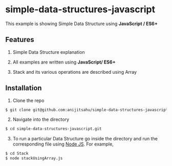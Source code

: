 # simple-data-structures-javascript

This example is showing Simple Data Structure using **JavaScript / ES6+**

## Features
1. Simple Data Structure explanation 
2. All examples are written using **JavaScript/ ES6+**

3. Stack and its various operations are described using Array


## Installation
1. Clone the repo
```bash
$ git clone git@github.com:anijitsahu/simple-data-structures-javascript.git
```

2. Navigate into the directory
```bash
$ cd simple-data-structures-javascript.git
```
3. To run a particular Data Structure go inside the directory and run the corresponding file using [Node JS](https://nodejs.org/en/docs/). For example,

```bash
$ cd Stack
$ node stackUsingArray.js
```
